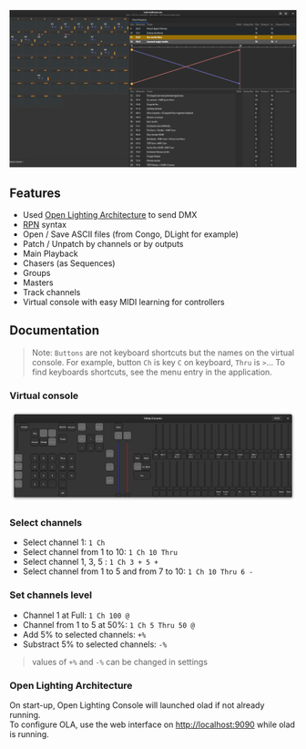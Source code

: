 ![Window](https://raw.githubusercontent.com/mikacousin/olc/assets/olc.png)

## Features
- Used [Open Lighting Architecture](https://www.openlighting.org/ola/) to send DMX
- [RPN](https://en.wikipedia.org/wiki/Reverse_Polish_notation) syntax
- Open / Save ASCII files (from Congo, DLight for example)
- Patch / Unpatch by channels or by outputs
- Main Playback
- Chasers (as Sequences)
- Groups
- Masters
- Track channels
- Virtual console with easy MIDI learning for controllers

## Documentation 
> Note: `Buttons` are not keyboard shortcuts but the names on the virtual console. For example, button `Ch` is key `C` on keyboard, `Thru` is `>`... To find keyboards shortcuts, see the menu entry in the application.

### Virtual console
![VirtualConsole](https://raw.githubusercontent.com/mikacousin/olc/assets/virtual_console.png)

### Select channels
- Select channel 1: `1 Ch`
- Select channel from 1 to 10: `1 Ch 10 Thru`
- Select channel 1, 3, 5 : `1 Ch 3 + 5 +`
- Select channel from 1 to 5 and from 7 to 10: `1 Ch 10 Thru 6 -`

### Set channels level
- Channel 1 at Full: `1 Ch 100 @`
- Channel from 1 to 5 at 50%: `1 Ch 5 Thru 50 @`
- Add 5% to selected channels: `+%`
- Substract 5% to selected channels: `-%`
> values of `+%` and `-%` can be changed in settings

### Open Lighting Architecture
On start-up, Open Lighting Console will launched olad if not already running.  
To configure OLA, use the web interface on [http://localhost:9090](http://localhost:9090) while olad is running.
